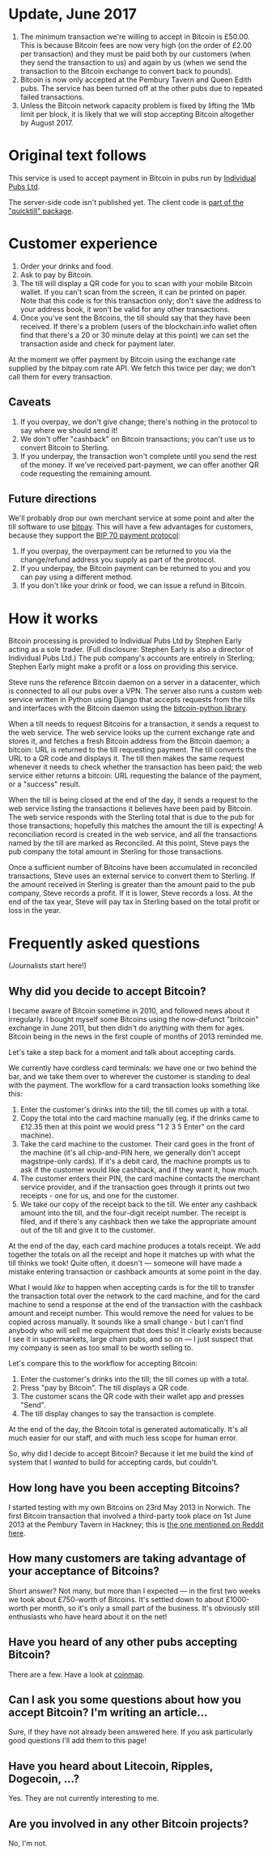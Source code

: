 # Update, June 2017

1. The minimum transaction we're willing to accept in Bitcoin is £50.00.  This is because Bitcoin fees are now very high (on the order of £2.00 per transaction) and they must be paid both by our customers (when they send the transaction to us) and again by us (when we send the transaction to the Bitcoin exchange to convert back to pounds).
2. Bitcoin is now only accepted at the Pembury Tavern and Queen Edith pubs.  The service has been turned off at the other pubs due to repeated failed transactions.
3. Unless the Bitcoin network capacity problem is fixed by lifting the 1Mb limit per block, it is likely that we will stop accepting Bitcoin altogether by August 2017.

# Original text follows

This service is used to accept payment in Bitcoin in pubs run by [Individual Pubs Ltd](https://www.individualpubs.co.uk/).

The server-side code isn't published yet.  The client code is [part of the "quicktill" package](https://github.com/sde1000/quicktill).

# Customer experience

1. Order your drinks and food.
2. Ask to pay by Bitcoin.
3. The till will display a QR code for you to scan with your mobile Bitcoin wallet.  If you can't scan from the screen, it can be printed on paper.  Note that this code is for this transaction only; don't save the address to your address book, it won't be valid for any other transactions.
4. Once you've sent the Bitcoins, the till should say that they have been received.  If there's a problem (users of the blockchain.info wallet often find that there's a 20 or 30 minute delay at this point) we can set the transaction aside and check for payment later.

At the moment we offer payment by Bitcoin using the exchange rate supplied by the bitpay.com rate API.  We fetch this twice per day; we don't call them for every transaction.

## Caveats

1. If you overpay, we don't give change; there's nothing in the protocol to say where we should send it!
2. We don't offer "cashback" on Bitcoin transactions; you can't use us to convert Bitcoin to Sterling.
3. If you underpay, the transaction won't complete until you send the rest of the money.  If we've received part-payment, we can offer another QR code requesting the remaining amount.

## Future directions

We'll probably drop our own merchant service at some point and alter the till software to use [bitpay](https://bitpay.com/).  This will have a few advantages for customers, because they support the [BIP 70 payment protocol](https://github.com/bitcoin/bips/blob/master/bip-0070.mediawiki):

1. If you overpay, the overpayment can be returned to you via the change/refund address you supply as part of the protocol.
2. If you underpay, the Bitcoin payment can be returned to you and you can pay using a different method.
3. If you don't like your drink or food, we can issue a refund in Bitcoin.

# How it works

Bitcoin processing is provided to Individual Pubs Ltd by Stephen Early acting as a sole trader.  (Full disclosure: Stephen Early is also a director of Individual Pubs Ltd.)  The pub company's accounts
are entirely in Sterling; Stephen Early might make a profit or a loss on providing this service.

Steve runs the reference Bitcoin daemon on a server in a datacenter, which is connected to all our pubs over a VPN.  The server also runs a custom web service written in Python using Django that accepts requests from the tills and interfaces with the Bitcoin daemon using the [bitcoin-python library](https://github.com/laanwj/bitcoin-python).

When a till needs to request Bitcoins for a transaction, it sends a request to the web service.  The web service looks up the current exchange rate and stores it, and fetches a fresh Bitcoin address from the Bitcoin daemon; a bitcoin: URL is returned to the till requesting payment.  The till converts the URL to a QR code and displays it.  The till then makes the same request whenever it needs to check whether the transaction has been paid; the web service either returns a bitcoin: URL requesting the balance of the payment, or a "success" result.

When the till is being closed at the end of the day, it sends a request to the web service listing the transactions it believes have been paid by Bitcoin.  The web service responds with the Sterling total that is due to the pub for those transactions; hopefully this matches the amount the till is expecting!  A reconciliation record is created in the web service, and all the transactions named by the till are marked as Reconciled.  At this point, Steve pays the pub company the total amount in Sterling for those transactions.

Once a sufficient number of Bitcoins have been accumulated in reconciled transactions, Steve uses an external service to convert them to Sterling.  If the amount received in Sterling is greater than the amount paid to the pub company, Steve records a profit.  If it is lower, Steve records a loss.  At the end of the tax year, Steve will pay tax in Sterling based on the total profit or loss in the year.

# Frequently asked questions

(Journalists start here!)

## Why did you decide to accept Bitcoin?

I became aware of Bitcoin sometime in 2010, and followed news about it irregularly.  I bought myself some Bitcoins using the now-defunct "britcoin" exchange in June 2011, but then didn't do anything with them for ages.  Bitcoin being in the news in the first couple of months of 2013 reminded me.

Let's take a step back for a moment and talk about accepting cards.

We currently have cordless card terminals: we have one or two behind the bar, and we take them over to wherever the customer is standing to deal with the payment.  The workflow for a card transaction looks something like this:

1. Enter the customer's drinks into the till; the till comes up with a total.
2. Copy the total into the card machine manually (eg. if the drinks came to £12.35 then at this point we would press "1 2 3 5 Enter" on the card machine).
3. Take the card machine to the customer.  Their card goes in the front of the machine (it's all chip-and-PIN here, we generally don't accept magstripe-only cards).  If it's a debit card, the machine prompts us to ask if the customer would like cashback, and if they want it, how much.
4. The customer enters their PIN, the card machine contacts the merchant service provider, and if the transaction goes through it prints out two receipts - one for us, and one for the customer.
5. We take our copy of the receipt back to the till.  We enter any cashback amount into the till, and the four-digit receipt number.  The receipt is filed, and if there's any cashback then we take the appropriate amount out of the till and give it to the customer.

At the end of the day, each card machine produces a totals receipt.  We add together the totals on all the receipt and hope it matches up with what the till thinks we took!  Quite often, it doesn't — someone
will have made a mistake entering transaction or cashback amounts at some point in the day.

What I would _like_ to happen when accepting cards is for the till to transfer the transaction total over the network to the card machine, and for the card machine to send a response at the end of the transaction with the cashback amount and receipt number.  This would remove the need for values to be copied across manually.  It sounds like a small change - but I can't find anybody who will sell me equipment that does this! It clearly exists because I see it in supermarkets, large chain pubs, and so on — I just suspect that my company is seen as too small to be worth selling to.

Let's compare this to the workflow for accepting Bitcoin:

1. Enter the customer's drinks into the till; the till comes up with a total.
2. Press "pay by Bitcoin".  The till displays a QR code.
3. The customer scans the QR code with their wallet app and presses "Send".
4. The till display changes to say the transaction is complete.

At the end of the day, the Bitcoin total is generated automatically. It's all much easier for our staff, and with much less scope for human error.

So, why did I decide to accept Bitcoin?  Because it let me build the kind of system that I _wanted_ to build for accepting cards, but couldn't.

## How long have you been accepting Bitcoins?

I started testing with my own Bitcoins on 23rd May 2013 in Norwich.  The first Bitcoin transaction that involved a third-party took place on 1st June 2013 at the Pembury Tavern in Hackney; this is [the one mentioned on Reddit here](http://www.reddit.com/r/Bitcoin/comments/1fh10f/holy_smokes_my_first_ever_bitcoin_beer_it_works/).

## How many customers are taking advantage of your acceptance of Bitcoins?

Short answer?  Not many, but more than I expected — in the first two weeks we took about £750-worth of Bitcoins.  It's settled down to about £1000-worth per month, so it's only a small part of the business.  It's obviously still enthusiasts who have heard about it on the net!

## Have you heard of any other pubs accepting Bitcoin?

There are a few.  Have a look at [coinmap](http://coinmap.org/).

## Can I ask you some questions about how you accept Bitcoin?  I'm writing an article...

Sure, if they have not already been answered here.  If you ask particularly good questions I'll add them to this page!

## Have you heard about Litecoin, Ripples, Dogecoin, ...?

Yes.  They are not currently interesting to me.

## Are you involved in any other Bitcoin projects?

No, I'm not.
